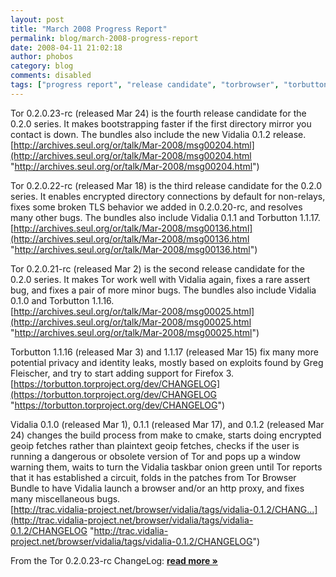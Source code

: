 ```yaml
---
layout: post
title: "March 2008 Progress Report"
permalink: blog/march-2008-progress-report
date: 2008-04-11 21:02:18
author: phobos
category: blog
comments: disabled
tags: ["progress report", "release candidate", "torbrowser", "torbutton"]
---
```


Tor 0.2.0.23-rc (released Mar 24) is the fourth release candidate for the 0.2.0 series. It makes bootstrapping faster if the first directory mirror you contact is down. The bundles also include the new Vidalia 0.1.2 release.  
 [http://archives.seul.org/or/talk/Mar-2008/msg00204.html](http://archives.seul.org/or/talk/Mar-2008/msg00204.html "http://archives.seul.org/or/talk/Mar-2008/msg00204.html")

Tor 0.2.0.22-rc (released Mar 18) is the third release candidate for the 0.2.0 series. It enables encrypted directory connections by default for non-relays, fixes some broken TLS behavior we added in 0.2.0.20-rc, and resolves many other bugs. The bundles also include Vidalia 0.1.1 and Torbutton 1.1.17.  
 [http://archives.seul.org/or/talk/Mar-2008/msg00136.html](http://archives.seul.org/or/talk/Mar-2008/msg00136.html "http://archives.seul.org/or/talk/Mar-2008/msg00136.html")

Tor 0.2.0.21-rc (released Mar 2) is the second release candidate for the 0.2.0 series. It makes Tor work well with Vidalia again, fixes a rare assert bug, and fixes a pair of more minor bugs. The bundles also include Vidalia 0.1.0 and Torbutton 1.1.16.  
 [http://archives.seul.org/or/talk/Mar-2008/msg00025.html](http://archives.seul.org/or/talk/Mar-2008/msg00025.html "http://archives.seul.org/or/talk/Mar-2008/msg00025.html")

Torbutton 1.1.16 (released Mar 3) and 1.1.17 (released Mar 15) fix many more potential privacy and identity leaks, mostly based on exploits found by Greg Fleischer, and try to start adding support for Firefox 3.  
 [https://torbutton.torproject.org/dev/CHANGELOG](https://torbutton.torproject.org/dev/CHANGELOG "https://torbutton.torproject.org/dev/CHANGELOG")

Vidalia 0.1.0 (released Mar 1), 0.1.1 (released Mar 17), and 0.1.2 (released Mar 24) changes the build process from make to cmake, starts doing encrypted geoip fetches rather than plaintext geoip fetches, checks if the user is running a dangerous or obsolete version of Tor and pops up a window warning them, waits to turn the Vidalia taskbar onion green until Tor reports that it has established a circuit, folds in the patches from Tor Browser Bundle to have Vidalia launch a browser and/or an http proxy, and fixes many miscellaneous bugs.  
 [http://trac.vidalia-project.net/browser/vidalia/tags/vidalia-0.1.2/CHANG...](http://trac.vidalia-project.net/browser/vidalia/tags/vidalia-0.1.2/CHANGELOG "http://trac.vidalia-project.net/browser/vidalia/tags/vidalia-0.1.2/CHANGELOG")

From the Tor 0.2.0.23-rc ChangeLog: [**read more »**](https://blog.torproject.org/blog/march-2008-progress-report)
